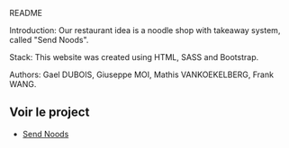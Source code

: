 README

Introduction:
Our restaurant idea is a noodle shop with takeaway system, called "Send Noods".

Stack:
This website was created using HTML, SASS and Bootstrap.

Authors:
Gael DUBOIS, Giuseppe MOI, Mathis VANKOEKELBERG, Frank WANG.


## Voir le project

- <a href="https://mathisvkg.github.io/restaurant-css-framework" target="_blank">Send Noods</a>
